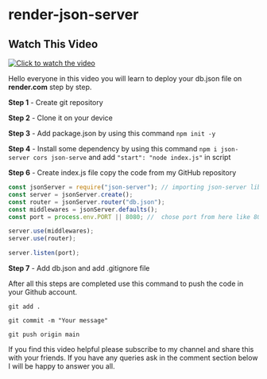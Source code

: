 # render-json-server

## Watch This Video
[![Click to watch the video](http://img.youtube.com/vi/wN0n2gj0z9o/0.jpg)](http://www.youtube.com/watch?v=wN0n2gj0z9o)


Hello everyone in this video you will learn to deploy your db.json file on **render.com** step by step.

**Step 1** -   Create git repository

**Step 2** - Clone it on your device

**Step 3** - Add package.json by using this command `npm init -y`

**Step 4** - Install some dependency by using this command `npm i json-server cors json-serve` and add ` "start": "node index.js" ` in script 

**Step 6** - Create index.js file copy the code from my GitHub repository

```javaScript
const jsonServer = require("json-server"); // importing json-server library
const server = jsonServer.create();
const router = jsonServer.router("db.json");
const middlewares = jsonServer.defaults();
const port = process.env.PORT || 8080; //  chose port from here like 8080, 3001

server.use(middlewares);
server.use(router);

server.listen(port);

```

**Step 7** - Add db.json and add .gitignore file


After all this steps are completed use this command to push the code in your Github account.

`git add .`

`git commit -m "Your message"`

`git push origin main`


If you find this video helpful please subscribe to my channel and share this with your friends. If you have any queries ask in the comment section below I will be happy to answer you all.
